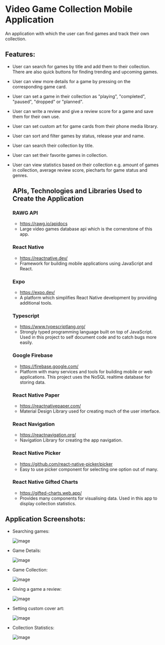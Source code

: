 # Video Game Collection Mobile Application

An application with which the user can find games and track their own collection.

## Features:

- User can search for games by title and add them to their collection. There are also quick buttons for finding trending and upcoming games.
- User can view more details for a game by pressing on the corresponding game card.
- User can set a game in their collection as "playing", "completed", "paused", "dropped" or "planned".
- User can write a review and give a review score for a game and save them for their own use.
- User can set custom art for game cards from their phone media library.
- User can sort and filter games by status, release year and name.
- User can search their collection by title.
- User can set their favorite games in collection.
- User can view statistics based on their collection e.g. amount of games in collection, average review score, piecharts for game status and genres.

  ## APIs, Technologies and Libraries Used to Create the Application

  ### RAWG API
  - https://rawg.io/apidocs
  - Large video games database api which is the cornerstone of this app.
  
  ### React Native
   - https://reactnative.dev/
   - Framework for building mobile applications using JavaScript and React.
 
  ### Expo
  - https://expo.dev/
  - A platform which simplifies React Native development by providing additional tools.
 
  ### Typescript
  - https://www.typescriptlang.org/
  - Strongly typed programming language built on top of JavaScript. Used in this project to self document code and to catch bugs more easily.
 
  ### Google Firebase
  - https://firebase.google.com/
  - Platform with many services and tools for building mobile or web applications. This project uses the NoSQL realtime database for storing data.
 
  ### React Native Paper
  - https://reactnativepaper.com/
  - Material Design Library used for creating much of the user interface.
 
  ### React Navigation
  - https://reactnavigation.org/
  - Navigation Library for creating the app navigation.
 
  ### React Native Picker
  - https://github.com/react-native-picker/picker
  - Easy to use picker component for selecting one option out of many.
 
  ### React Native Gifted Charts
  - https://gifted-charts.web.app/
  - Provides many components for visualising data. Used in this app to display collection statistics.
 
 ## Application Screenshots:

  - Searching games:
    
    ![image](https://github.com/user-attachments/assets/960f325a-823e-4548-bdd3-310c39a27011)

  - Game Details:
    
    ![image](https://github.com/user-attachments/assets/ba3bab1b-a92a-43c6-8fac-ad61ada7ff3f)

  - Game Collection:
    
    ![image](https://github.com/user-attachments/assets/ac10fac7-bb63-4aee-9167-3d7b05edebf4)

  - Giving a game a review:
    
    ![image](https://github.com/user-attachments/assets/56085d17-0f58-4180-bf8a-541dc5d2071e)

  - Setting custom cover art:
    
    ![image](https://github.com/user-attachments/assets/8071c2de-966a-449f-89e4-f137b4cf4d9c)

  - Collection Statistics:
    
    ![image](https://github.com/user-attachments/assets/69bfbda0-3d86-4737-b148-6c578a49326e)
